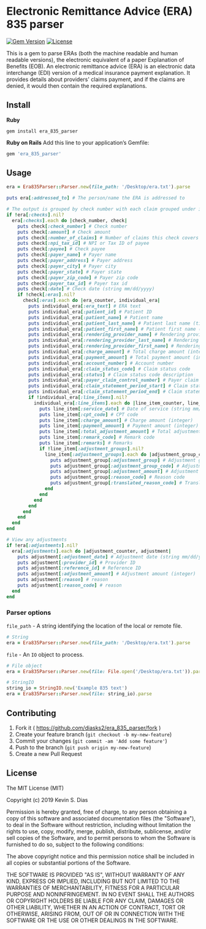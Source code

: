 # Electronic Remittance Advice (ERA) 835 parser

[![Gem Version](https://badge.fury.io/rb/era_835_parser.svg)](http://badge.fury.io/rb/era_835_parser) [![License](https://img.shields.io/badge/license-MIT-brightgreen.svg?style=flat)](https://github.com/diasks2/era_835_parser/blob/master/LICENSE.txt)

This is a gem to parse ERAs (both the machine readable and human readable versions), the electronic equivalent of a paper Explanation of Benefits (EOB). An electronic remittance advice (ERA) is an electronic data interchange (EDI) version of a medical insurance payment explanation. It provides details about providers' claims payment, and if the claims are denied, it would then contain the required explanations.

## Install

**Ruby**
```
gem install era_835_parser
```

**Ruby on Rails**
Add this line to your application’s Gemfile:
```ruby
gem 'era_835_parser'
```

## Usage

```ruby
era = Era835Parser::Parser.new(file_path: '/Desktop/era.txt').parse

puts era[:addressed_to] # The person/name the ERA is addressed to

# The output is grouped by check number with each claim grouped under its respective check
if !era[:checks].nil?
  era[:checks].each do |check_number, check|
    puts check[:check_number] # Check number
    puts check[:amount] # Check amount
    puts check[:number_of_claims] # Number of claims this check covers (integer)
    puts check[:npi_tax_id] # NPI or Tax ID of payee
    puts check[:payee] # Check payee
    puts check[:payer_name] # Payer name
    puts check[:payer_address] # Payer address
    puts check[:payer_city] # Payer city
    puts check[:payer_state] # Payer state
    puts check[:payer_zip_code] # Payer zip code
    puts check[:payer_tax_id] # Payer tax id
    puts check[:date] # Check date (string mm/dd/yyyy)
    if !check[:eras].nil?
      check[:eras].each do |era_counter, individual_era|
        puts individual_era[:era_text] # ERA text
        puts individual_era[:patient_id] # Patient ID
        puts individual_era[:patient_name] # Patient name
        puts individual_era[:patient_last_name] # Patient last name (titlized)
        puts individual_era[:patient_first_name] # Patient first name (titlized)
        puts individual_era[:rendering_provider_name] # Rendering provider name
        puts individual_era[:rendering_provider_last_name] # Rendering provider last name (titlized)
        puts individual_era[:rendering_provider_first_name] # Rendering provider first name (titlized)
        puts individual_era[:charge_amount] # Total charge amount (integer)
        puts individual_era[:payment_amount] # Total payment amount (integer)
        puts individual_era[:account_number] # Account number
        puts individual_era[:claim_status_code] # Claim status code
        puts individual_era[:status] # Claim status code description
        puts individual_era[:payer_claim_control_number] # Payer claim control number
        puts individual_era[:claim_statement_period_start] # Claim statement period start
        puts individual_era[:claim_statement_period_end] # Claim statement period end
        if !individual_era[:line_items].nil?
          individual_era[:line_items].each do |line_item_counter, line_item|
            puts line_item[:service_date] # Date of service (string mm/dd/yyyy)
            puts line_item[:cpt_code] # CPT code
            puts line_item[:charge_amount] # Charge amount (integer)
            puts line_item[:payment_amount] # Payment amount (integer)
            puts line_item[:total_adjustment_amount] # Total adjustment amount (integer)
            puts line_item[:remark_code] # Remark code
            puts line_item[:remarks] # Remarks
            if !line_item[:adjustment_groups].nil?
              line_item[:adjustment_groups].each do |adjustment_group_counter, adjustment_group|
                puts adjustment_group[:adjustment_group] # Adjustment group
                puts adjustment_group[:adjustment_group_code] # Adjustment group code
                puts adjustment_group[:adjustment_amount] # Adjustment amount (integer)
                puts adjustment_group[:reason_code] # Reason code
                puts adjustment_group[:translated_reason_code] # Translated reason code
              end
            end
          end
        end
      end
    end
  end
end

# View any adjustments
if !era[:adjustments].nil?
  era[:adjustments].each do |adjustment_counter, adjustment|
    puts adjustment[:adjustment_date] # Adjustment date (string mm/dd/yyyy)
    puts adjustment[:provider_id] # Provider ID
    puts adjustment[:reference_id] # Reference ID
    puts adjustment[:adjustment_amount] # Adjustment amount (integer)
    puts adjustment[:reason] # reason
    puts adjustment[:reason_code] # reason
  end
end

```

### Parser options
`file_path` - A string identifying the location of the local or remote file.
```ruby
# String
era = Era835Parser::Parser.new(file_path: '/Desktop/era.txt').parse
```
`file` - An `IO` object to process.
```ruby
# File object
era = Era835Parser::Parser.new(file: File.open('/Desktop/era.txt')).parse

# StringIO
string_io = StringIO.new('Example 835 text')
era = Era835Parser::Parser.new(file: string_io).parse
```

## Contributing

1. Fork it ( https://github.com/diasks2/era_835_parser/fork )
2. Create your feature branch (`git checkout -b my-new-feature`)
3. Commit your changes (`git commit -am 'Add some feature'`)
4. Push to the branch (`git push origin my-new-feature`)
5. Create a new Pull Request

## License

The MIT License (MIT)

Copyright (c) 2019 Kevin S. Dias

Permission is hereby granted, free of charge, to any person obtaining a copy
of this software and associated documentation files (the "Software"), to deal
in the Software without restriction, including without limitation the rights
to use, copy, modify, merge, publish, distribute, sublicense, and/or sell
copies of the Software, and to permit persons to whom the Software is
furnished to do so, subject to the following conditions:

The above copyright notice and this permission notice shall be included in
all copies or substantial portions of the Software.

THE SOFTWARE IS PROVIDED "AS IS", WITHOUT WARRANTY OF ANY KIND, EXPRESS OR
IMPLIED, INCLUDING BUT NOT LIMITED TO THE WARRANTIES OF MERCHANTABILITY,
FITNESS FOR A PARTICULAR PURPOSE AND NONINFRINGEMENT. IN NO EVENT SHALL THE
AUTHORS OR COPYRIGHT HOLDERS BE LIABLE FOR ANY CLAIM, DAMAGES OR OTHER
LIABILITY, WHETHER IN AN ACTION OF CONTRACT, TORT OR OTHERWISE, ARISING FROM,
OUT OF OR IN CONNECTION WITH THE SOFTWARE OR THE USE OR OTHER DEALINGS IN
THE SOFTWARE.